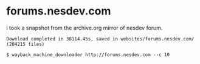 # forums.nesdev.com
i took a snapshot from the archive.org mirror of nesdev forum.


    Download completed in 38114.45s, saved in websites/forums.nesdev.com/ (204215 files)

    $ wayback_machine_downloader http://forums.nesdev.com --c 10

